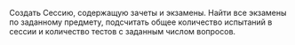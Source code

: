 Создать Сессию, содержащую зачеты и экзамены. Найти все экзамены по заданному предмету, подсчитать общее количество испытаний в сессии и количество тестов с заданным числом вопросов.  
